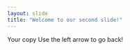 ```yaml
---
layout: slide
title: "Welcome to our second slide!"
---
```

Your copy
Use the left arrow to go back!